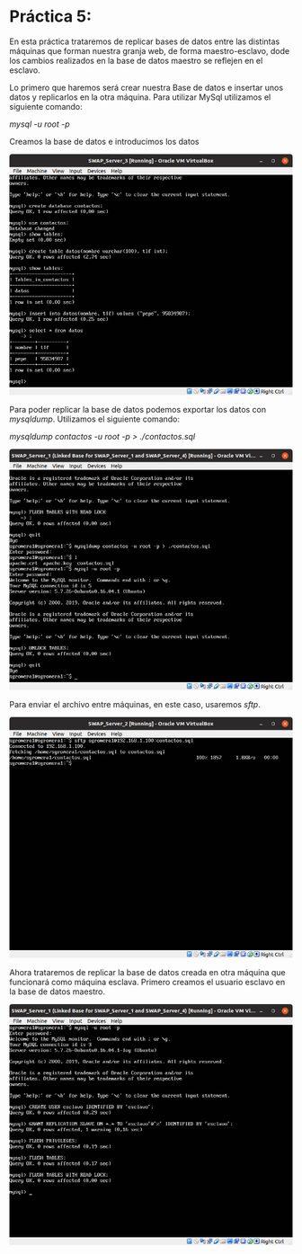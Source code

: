 # Práctica 5:

En esta práctica trataremos de replicar bases de datos entre las distintas máquinas que forman nuestra granja web, de forma maestro-esclavo, dode los cambios realizados en la base de datos maestro se reflejen en el esclavo.

Lo primero que haremos será crear nuestra Base de datos e insertar unos datos y replicarlos en la otra máquina. Para utilizar MySql utilizamos el siguiente comando:

*mysql -u root -p*

Creamos la base de datos e introducimos los datos

![Imagen1](https://raw.githubusercontent.com/sgromera/SWAP/master/P5/sql-data.png)

Para poder replicar la base de datos podemos exportar los datos con *mysqldump*. Utilizamos el siguiente comando:

*mysqldump contactos -u root -p > ./contactos.sql*

![Imagen2](https://raw.githubusercontent.com/sgromera/SWAP/master/P5/mysqldump.png)

Para enviar el archivo entre máquinas, en este caso, usaremos *sftp*.

![Imagen3](https://raw.githubusercontent.com/sgromera/SWAP/master/P5/sftp.png)

Ahora trataremos de replicar la base de datos creada en otra máquina que funcionará como máquina esclava. Primero creamos el usuario esclavo en la base de datos maestro.

![Imagen4](https://raw.githubusercontent.com/sgromera/SWAP/master/P5/crea_esclavo.png)
